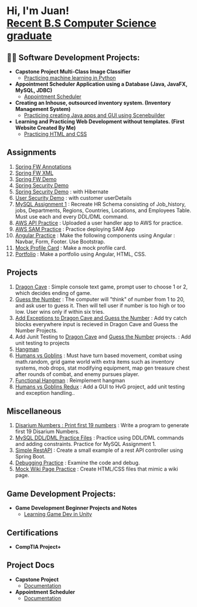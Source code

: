 <h1>Hi, I'm Juan! <br/><a href="https://www.linkedin.com/in/jugarcia15/">Recent B.S Computer Science graduate</a></h1>

<h2>👨‍💻 Software Development Projects:</h2>

- <b> Capstone Project Multi-Class Image Classifier</b>
  - [Practicing machine learning in Python](https://github.com/Jugarcia15/Multi-Class-Image-Classifier)
- <b> Appointment Scheduler Application using a Database (Java, JavaFX, MySQL, JDBC) </b>
  - [Appointment Scheduler](https://github.com/Jugarcia15/Appointment-scheduler-application) 
- <b>Creating an Inhouse, outsourced inventory system. (Inventory Management System)</b>
  - [Practicing creating Java apps and GUI using Scenebuilder](https://github.com/Jugarcia15/Inventory-Management-Application)
- <b>Learning and Practicing Web Development without templates. (First Website Created By Me)</b>
  - [Practicing HTML and CSS](https://github.com/Jugarcia15/Jugarcia15.github.io) 
 

## Assignments
 1. [Spring FW Annotations](https://github.com/Jugarcia15/GenSpark-Assignments/tree/main/Week3/SpringFWAnno_Config) 
 2. [Spring FW XML](https://github.com/Jugarcia15/GenSpark-Assignments/tree/main/Week3/SpringFWXML)
 3. [Spring FW Demo](https://github.com/Jugarcia15/GenSpark-Assignments/tree/main/Week3/SpringFrameWorkDemo_Wk3)
 4. [Spring Security Demo](https://github.com/Jugarcia15/GenSpark-Assignments/tree/main/Week4/SecurityDemo_1_Wk4)
 5. [Spring Security Demo](https://github.com/Jugarcia15/GenSpark-Assignments/tree/main/Week4/SpringBootDemo_Wk4) : with Hibernate
 6. [User Security Demo](https://github.com/Jugarcia15/GenSpark-Assignments/tree/main/Week5/SecurityDemo) : with customer userDetails
 7. [MySQL Assignment 1](https://github.com/Jugarcia15/GenSpark-Assignments/tree/main/Week6/MySQL_Assignment_1) : Recreate HR Schema consisting of Job_history, jobs, Departments, Regions, Countries, Locations, and Employees Table. Must use each and every DDL/DML command. 
 8. [AWS API Practice](https://github.com/Jugarcia15/GenSpark-Assignments/tree/main/Week7/demo-app-user-api) : Uploaded a user handler app to AWS for practice.
 9. [AWS SAM Practice](https://github.com/Jugarcia15/GenSpark-Assignments/tree/main/Week9/SAM) : Practice deploying SAM App
 10. [Angular Practice](https://github.com/Jugarcia15/GenSpark-Assignments/tree/main/Week10/my-blog) : Make the following components using Angular : Navbar, Form, Footer. Use Bootstrap.
 11. [Mock Profile Card](https://github.com/Jugarcia15/GenSpark-Assignments/tree/main/Week10/ProfileCard) : Make a mock profile card.
 12. [Portfolio](https://github.com/Jugarcia15/GenSpark-Assignments/tree/main/Week11/my-portfolio) : Make a portfolio using Angular, HTML, CSS.
 
## Projects 
 1. [Dragon Cave](https://github.com/Jugarcia15/GenSpark-Assignments/tree/main/Projects/Dragon_Cave/DragonCave) : Simple console text game, prompt user to choose 1 or 2, which decides ending of game. 
 2. [Guess the Number](https://github.com/Jugarcia15/GenSpark-Assignments/tree/main/Projects/Guess_The_Number/Guess_the_Number) : The computer will "think" of number from 1 to 20, and ask user to guess it. Then will tell user if number is too high or too low. User wins only if within six tries. 
 3. [Add Exceptions to Dragon Cave and Guess the Number]() : Add try catch blocks everywhere input is recieved in Dragon Cave and Guess the Number Projects.
 4. Add Junit Testing to [Dragon Cave]() and [Guess the Number]() projects. : Add unit testing to projects
 5. [Hangman](https://github.com/Jugarcia15/GenSpark-Assignments/tree/main/Projects/Hangman/Hangman) 
 6. [Humans vs Goblins](https://github.com/Jugarcia15/GenSpark-Assignments/tree/main/Projects/HumansVsGoblins/HumansVsGoblins) : Must have turn based movement, combat using math.random, grid game world with extra items such as inventory systems, mob drops, stat modifying equipment, map gen treasure chest after rounds of combat, and enemy pursues player.
 7. [Functional Hangman]() : Reimplement hangman
 8. [Humans vs Goblins Redux]() : Add a GUI to HvG project, add unit testing and exception handling..

## Miscellaneous
 1. [Disarium Numbers : Print first 19 numbers](https://github.com/Jugarcia15/GenSpark-Assignments/tree/main/Week4/FRQ/DisariumNumbersWk4) : Write a program to generate first 19 Disarium Numbers.
 2. [MySQL DDL/DML Practice Files](https://github.com/Jugarcia15/GenSpark-Assignments/tree/main/Week6/MySQL%20Practice) : Practice using DDL/DML commands and adding constraints. Practice for MySQL Assignment 1.
 3. [Simple RestAPI](https://github.com/Jugarcia15/GenSpark-Assignments/tree/main/Week8/FRQ) : Create a small example of a rest API controller using Spring Boot.
 4. [Debugging Practice](https://github.com/Jugarcia15/GenSpark-Assignments/tree/main/Week8/Sample) : Examine the code and debug. 
 5. [Mock Wiki Page Practice](https://github.com/Jugarcia15/GenSpark-Assignments/tree/main/Week10/MockWiki) : Create HTML/CSS files that mimic a wiki page. 
  
<h2> Game Development Projects: </h2>

- <b> Game Development Beginner Projects and Notes </b>
  - [Learning Game Dev in Unity](https://github.com/Jugarcia15/Game-Development.git)

<h2> Certifications </h2>

- <b> CompTIA Project+ </b>

<h2> Project Docs</h2>

- <b> Capstone Project </b>
  - [Documentation](https://github.com/Jugarcia15/Multi-Class-Image-Classifier/blob/main/Presentation.docx?raw=true)
- <b> Appointment Scheduler </b>
  - [Documentation](https://github.com/Jugarcia15/Appointment-scheduler-application/blob/master/Presentation.docx?raw=true) 
   
  

<!--
**jugarcia15/jugarcia15** is a ✨ _special_ ✨ repository because its `README.md` (this file) appears on your GitHub profile.

Here are some ideas to get you started:

- 🔭 I’m currently working on ...
- 👯 I’m looking to collaborate on ...
- 🤔 I’m looking for help with ...
- 💬 Ask me about ...
- 📫 How to reach me: ...
- 😄 Pronouns: ...
- ⚡ Fun fact: ...
-->
